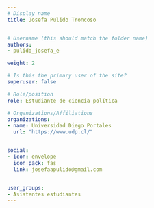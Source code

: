 ```yaml
---
# Display name
title: Josefa Pulido Troncoso


# Username (this should match the folder name)
authors:
- pulido_josefa_e

weight: 2 

# Is this the primary user of the site?
superuser: false

# Role/position
role: Estudiante de ciencia política

# Organizations/Affiliations
organizations:
- name: Universidad Diego Portales
  url: "https://www.udp.cl/"


social:
- icon: envelope
  icon_pack: fas
  link: josefaapulido@gmail.com


user_groups:
- Asistentes estudiantes 
---
```



